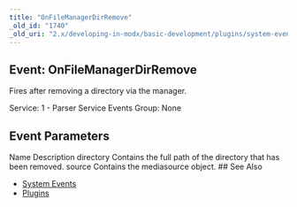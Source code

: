 ```yaml
---
title: "OnFileManagerDirRemove"
_old_id: "1740"
_old_uri: "2.x/developing-in-modx/basic-development/plugins/system-events/onfilemanagerdirremove"
---
```


## Event: OnFileManagerDirRemove

 Fires after removing a directory via the manager.

 Service: 1 - Parser Service Events 
 Group: None

## Event Parameters

  Name   Description   directory   Contains the full path of the directory that has been removed.   source   Contains the mediasource object. ## See Also

- [System Events](developing-in-modx/basic-development/plugins/system-events)
- [Plugins](developing-in-modx/basic-development/plugins)